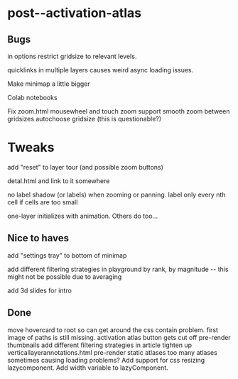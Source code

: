 # post--activation-atlas

## Bugs

in options restrict gridsize to relevant levels.

quicklinks in multiple layers causes weird async loading issues.

Make minimap a little bigger

Colab notebooks

Fix zoom.html
mousewheel and touch zoom support
smooth zoom between gridsizes
autochoose gridsize (this is questionable?)

# Tweaks

add "reset" to layer tour (and possible zoom buttons)

detal.html and link to it somewhere

no label shadow (or labels) when zooming or panning.
label only every nth cell if cells are too small

one-layer initializes with animation. Others do too...

## Nice to haves

add "settings tray" to bottom of minimap

add different filtering strategies in playground
by rank, by magnitude -- this might not be possible due to averaging

add 3d slides for intro

## Done
move hovercard to root so can get around the css contain problem.
first image of paths is still missing.
activation atlas button gets cut off
pre-render thumbnails
add different filtering strategies in article
tighten up verticallayerannotations.html
pre-render static atlases
too many atlases sometimes causing loading problems?
Add support for css resizing lazycomponent.
Add width variable to lazyComponent.
